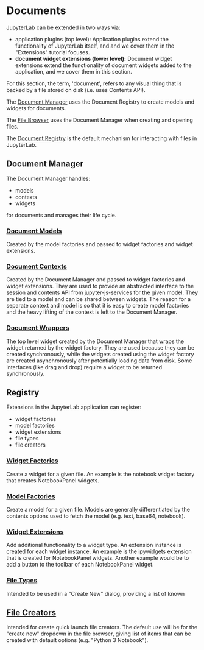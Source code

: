 # Documents

JupyterLab can be extended in two ways via:

- application plugins (top level): Application plugins extend the
  functionality of JupyterLab itself, and and we cover them in the
  "Extensions" tutorial focuses.
- **document widget extensions (lower level):** Document widget extensions extend
  the functionality of document widgets added to the application, and we cover
  them in this section.

For this section, the term, 'document', refers to any visual thing that is
backed by a file stored on disk (i.e. uses Contents API).

The [Document Manager](http://jupyter.org/jupyterlab/classes/_docmanager_manager_.documentmanager.html)
uses the Document Registry to create models and widgets for documents.

The [File Browser](http://jupyter.org/jupyterlab/classes/_filebrowser_browser_.filebrowserwidget.html)
uses the Document Manager when creating and opening files.

The [Document Registry](http://jupyter.org/jupyterlab/classes/_docregistry_registry_.documentregistry.html)
is the default mechanism for interacting with files in JupyterLab.

## Document Manager

The Document Manager handles:

- models
- contexts
- widgets

for documents and manages their life cycle.

### [Document Models](http://jupyter.org/jupyterlab/interfaces/_docregistry_interfaces_.idocumentmodel.html)

Created by the model factories and passed to widget factories and widget
extensions.

### [Document Contexts](http://jupyter.org/jupyterlab/interfaces/_docregistry_interfaces_.idocumentcontext.html)

Created by the Document Manager and passed to widget factories and
widget extensions.  They are used to provide an abstracted interface
to the session and contents API from jupyter-js-services for the
given model.  They are tied to a model and can be shared between widgets.
The reason for a separate context and model is so that it is easy to create
model factories and the heavy lifting of the context is left to the Document
Manager.

### [Document Wrappers](http://jupyter.org/jupyterlab/classes/_docmanager_manager_.documentwrapper.html)

The top level widget created by the Document Manager that wraps the widget
returned by the widget factory.  They are used because they can be
created synchronously, while the widgets created using the widget
factory are created asynchronously after potentially loading data
from disk.  Some interfaces (like drag and drop) require a widget to be
returned synchronously.

## Registry

Extensions in the JupyterLab application can register:

- widget factories
- model factories
- widget extensions
- file types
- file creators

### [Widget Factories](http://jupyter.org/jupyterlab/classes/_docregistry_registry_.documentregistry.html#registerwidgetfactory)

Create a widget for a given file. An example is the notebook widget
factory that creates NotebookPanel widgets.

### [Model Factories](http://jupyter.org/jupyterlab/classes/_docregistry_registry_.documentregistry.html#registermodelfactory)

Create a model for a given file.  Models are generally differentiated by
the contents options used to fetch the model (e.g. text, base64, notebook).

### [Widget Extensions](http://jupyter.org/jupyterlab/classes/_docregistry_registry_.documentregistry.html#registerextension)

Add additional functionality to a widget type. An extension instance is
created  for each widget instance.  An example is the ipywidgets extension
that is created for NotebookPanel widgets.  Another example would be to add a
button to the toolbar of each NotebookPanel widget.

### [File Types](http://jupyter.org/jupyterlab/classes/_docregistry_registry_.documentregistry.html#registerfiletype)
Intended to be used in a "Create New" dialog, providing a list of known

## [File Creators](http://jupyter.org/jupyterlab/classes/_docregistry_registry_.documentregistry.html#registercreator)
Intended for create quick launch file creators. The default use will be for
the "create new" dropdown in the file browser, giving list of items that can
be created with default options  (e.g. "Python 3 Notebook").
